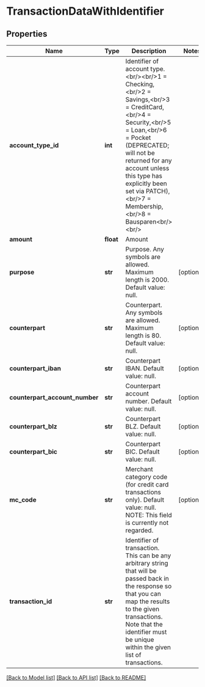 # TransactionDataWithIdentifier

## Properties
Name | Type | Description | Notes
------------ | ------------- | ------------- | -------------
**account_type_id** | **int** | Identifier of account type.&lt;br/&gt;&lt;br/&gt;1 &#x3D; Checking,&lt;br/&gt;2 &#x3D; Savings,&lt;br/&gt;3 &#x3D; CreditCard,&lt;br/&gt;4 &#x3D; Security,&lt;br/&gt;5 &#x3D; Loan,&lt;br/&gt;6 &#x3D; Pocket (DEPRECATED; will not be returned for any account unless this type has explicitly been set via PATCH),&lt;br/&gt;7 &#x3D; Membership,&lt;br/&gt;8 &#x3D; Bausparen&lt;br/&gt;&lt;br/&gt; | 
**amount** | **float** | Amount | 
**purpose** | **str** | Purpose. Any symbols are allowed. Maximum length is 2000. Default value: null. | [optional] 
**counterpart** | **str** | Counterpart. Any symbols are allowed. Maximum length is 80. Default value: null. | [optional] 
**counterpart_iban** | **str** | Counterpart IBAN. Default value: null. | [optional] 
**counterpart_account_number** | **str** | Counterpart account number. Default value: null. | [optional] 
**counterpart_blz** | **str** | Counterpart BLZ. Default value: null. | [optional] 
**counterpart_bic** | **str** | Counterpart BIC. Default value: null. | [optional] 
**mc_code** | **str** | Merchant category code (for credit card transactions only). Default value: null. NOTE: This field is currently not regarded. | [optional] 
**transaction_id** | **str** | Identifier of transaction. This can be any arbitrary string that will be passed back in the response so that you can map the results to the given transactions. Note that the identifier must be unique within the given list of transactions. | 

[[Back to Model list]](../README.md#documentation-for-models) [[Back to API list]](../README.md#documentation-for-api-endpoints) [[Back to README]](../README.md)


